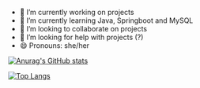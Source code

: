 - 🔭 I’m currently working on projects
- 🌱 I’m currently learning Java, Springboot and MySQL
- 👯 I’m looking to collaborate on projects
- 🤔 I’m looking for help with projects (?)
- 😄 Pronouns: she/her

<!--
**ArielTSP/ArielTSP** is a ✨ _special_ ✨ repository because its `README.md` (this file) appears on your GitHub profile.

Here are some ideas to get you started:

- 🔭 I’m currently working on ...
- 🌱 I’m currently learning ...
- 👯 I’m looking to collaborate on ...
- 🤔 I’m looking for help with ...
- 💬 Ask me about ...
- 📫 How to reach me: ...
- 😄 Pronouns: ...
- ⚡ Fun fact: ...
-->

[![Anurag's GitHub stats](https://github-readme-stats.vercel.app/api?username=ArielTSP)](https://github.com/anuraghazra/github-readme-stats)

  [![Top Langs](https://github-readme-stats.vercel.app/api/top-langs/?username=ArielTSP)](https://github.com/anuraghazra/github-readme-stats)

